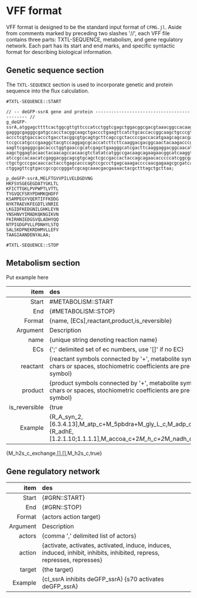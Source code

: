 # VFF format
VFF format is designed to be the standard input format of `CFMG.jl`.
Aside from comments marked by preceding two slashes '//', each VFF file contains three parts: TXTL-SEQUENCE, metabolism, and gene regulatory network.
Each part has its start and end marks, and specific syntactic format for describing biological information.


## Genetic sequence section 
The `TXTL-SEQUENCE` section is used to incorporate genetic and protein sequence into the flux calculation. 

```
#TXTL-SEQUENCE::START

// -- deGFP-ssrA gene and protein -------------------------------------------- //
g_deGFP-ssrA,atggagcttttcactggcgttgttcccatcctggtcgagctggacggcgacgtaaacggccacaagttcagcgtgtccggc
gagggcgagggcgatgccacctacggcaagctgaccctgaagttcatctgcaccaccggcaagctgcccgtgccctggccc
accctcgtgaccaccctgacctacggcgtgcagtgcttcagccgctaccccgaccacatgaagcagcacgacttcttcaag
tccgccatgcccgaaggctacgtccaggagcgcaccatcttcttcaaggacgacggcaactacaagacccgcgccgaggtg
aagttcgagggcgacaccctggtgaaccgcatcgagctgaagggcatcgacttcaaggaggacggcaacatcctggggcac
aagctggagtacaactacaacagccacaacgtctatatcatggccgacaagcagaagaacggcatcaaggtgaacttcaag
atccgccacaacatcgaggacggcagcgtgcagctcgccgaccactaccagcagaacacccccatcggcgacggccccgtg
ctgctgcccgacaaccactacctgagcacccagtccgccctgagcaaagaccccaacgagaagcgcgatcacatggtcctg
ctggagttcgtgaccgccgccgggatcgcagcaaacgacgaaaactacgctttagctgcttaa;

p_deGFP-ssrA,MELFTGVVPILVELDGDVNG
HKFSVSGEGEGDATYGKLTL
KFICTTGKLPVPWPTLVTTL
TYGVQCFSRYPDHMKQHDFF
KSAMPEGYVQERTIFFKDDG
NYKTRAEVKFEGDTLVNRIE
LKGIDFKEDGNILGHKLEYN
YNSHNVYIMADKQKNGIKVN
FKIRHNIEDGSVQLADHYQQ
NTPIGDGPVLLPDNHYLSTQ
SALSKDPNEKRDHMVLLEFV
TAAGIAANDENYALAA;

#TXTL-SEQUENCE::STOP
```

## Metabolism section
Put example here

item | des
---: | :---
Start| \#METABOLISM::START
End | {\#METABOLISM::STOP}
Format | {name, [ECs],reactant,product,is\_reversible}
Argument | Description
name | {unique string denoting reaction name}
ECs | {';' delimited set of ec numbers, use '[]' if no EC}
reactant | {reactant symbols connected by '+', metabolite symbols can not have special chars or spaces, stochiometric coefficients are pre-pended to metabolite symbol}
product | {product symbols connected by '+', metabolite symbols can not have special chars or spaces, stochiometric coefficients are pre-pended to metabolite symbol}
is\_reversible | {true|false}
Example | {R\_A\_syn\_2,[6.3.4.13],M\_atp\_c+M\_5pbdra+M\_gly\_L\_c,M\_adp\_c+M\_pi\_c+M\_gar\_c,false} {R\_adhE,[1.2.1.10;1.1.1.1],M\_accoa\_c+2*M\_h\_c+2*M\_nadh\_c,M\_etoh\_c+2*M\_nad\_c,true}
{M\_h2s\_c\_exchange,[],[],M\_h2s\_c,true}


## Gene regulatory network

item | des
---: | :---
Start | {\#GRN::START}
 End | {\#GRN::STOP}
Format | {actors action target}
Argument | Description
actors | {comma ',' delimited list of actors}
action | {activate, activates, activated, induce, induces, induced, inhibit, inhibits, inhibited, repress, represses, represses}
target | {the target}
Example | {cI\_ssrA inhibits deGFP\_ssrA} {s70 activates deGFP\_ssrA}
